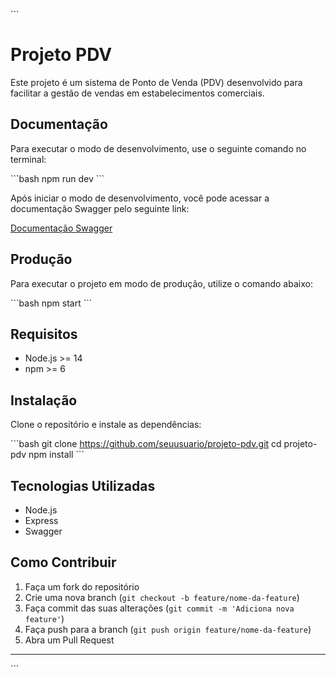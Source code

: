 \```
# Projeto PDV

Este projeto é um sistema de Ponto de Venda (PDV) desenvolvido para facilitar a gestão de vendas em estabelecimentos comerciais.

## Documentação

Para executar o modo de desenvolvimento, use o seguinte comando no terminal:

\```bash
npm run dev
\```

Após iniciar o modo de desenvolvimento, você pode acessar a documentação Swagger pelo seguinte link:

[Documentação Swagger](http://localhost:3000/doc)

## Produção

Para executar o projeto em modo de produção, utilize o comando abaixo:

\```bash
npm start
\```

## Requisitos

- Node.js >= 14
- npm >= 6

## Instalação

Clone o repositório e instale as dependências:

\```bash
git clone https://github.com/seuusuario/projeto-pdv.git
cd projeto-pdv
npm install
\```

## Tecnologias Utilizadas

- Node.js
- Express
- Swagger

## Como Contribuir

1. Faça um fork do repositório
2. Crie uma nova branch (`git checkout -b feature/nome-da-feature`)
3. Faça commit das suas alterações (`git commit -m 'Adiciona nova feature'`)
4. Faça push para a branch (`git push origin feature/nome-da-feature`)
5. Abra um Pull Request

---
\```
